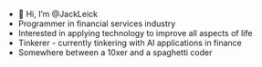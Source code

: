 - 👋 Hi, I’m @JackLeick
- Programmer in financial services industry
- Interested in applying technology to improve all aspects of life
- Tinkerer - currently tinkering with AI applications in finance
- Somewhere between a 10xer and a spaghetti coder

<!---
JackLeick/JackLeick is a ✨ special ✨ repository because its `README.md` (this file) appears on your GitHub profile.
You can click the Preview link to take a look at your changes.
--->
